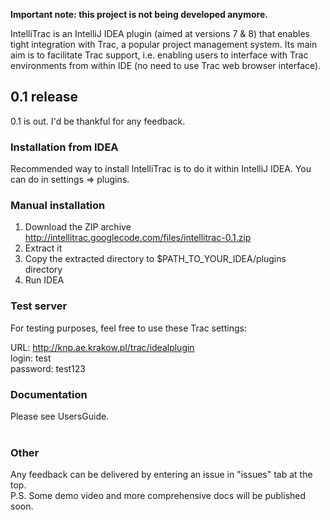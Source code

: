 **Important note: this project is not being developed anymore.**

IntelliTrac is an IntelliJ IDEA plugin (aimed at versions 7 & 8) that enables tight integration with Trac, a popular project management system. Its main aim is to facilitate Trac support, i.e. enabling users to interface with Trac environments from within IDE (no need to use Trac web browser interface).

## 0.1 release ##

0.1 is out. I'd be thankful for any feedback.

### Installation from IDEA ###

Recommended way to install IntelliTrac is to do it within IntelliJ IDEA. You can do in settings => plugins.

### Manual installation ###

  1. Download the ZIP archive http://intellitrac.googlecode.com/files/intellitrac-0.1.zip
  1. Extract it
  1. Copy the extracted directory to $PATH\_TO\_YOUR\_IDEA/plugins directory
  1. Run IDEA

### Test server ###

For testing purposes, feel free to use these Trac settings:

URL: http://knp.ae.krakow.pl/trac/idealplugin<br>
login: test<br>
password: test123<br>

<h3>Documentation</h3>

Please see UsersGuide.<br>
<br>
<h3>Other</h3>

Any feedback can be delivered by entering an issue in "issues" tab at the top.<br>
P.S. Some demo video and more comprehensive docs will be published soon.